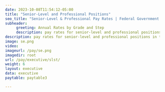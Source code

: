 ```yaml
---
date: 2023-10-08T11:54:12-05:00
title: "Senior-Level and Professional Positions"
seo_title: "Senior-Level & Professional Pay Rates | Federal Government Salaries "
subheader:
     greeting: Annual Rates by Grade and Step
     description: pay rates for senior-level and professional positions in the federal government. Stay informed about government salary scales.
description: pay rates for senior-level and professional positions in the federal government. Stay informed about government salary scales.
image: se.png
video: 
imageurl: /pay/se.png
imagedir: root
url: /pay/executive/slst/
weight: 6
layout: executive
data: executive
paytable: paytable3

---
```

